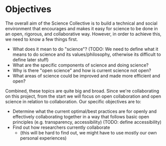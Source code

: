 
# Objectives

The overall aim of the Science Collective is to build a technical and social 
environment that encourages and makes it easy for science to be done in an open,
rigorous, and collaborative way. However, in order to achieve this, we need to 
know a few things first.

- What does it mean to do "science"? (TODO: We need to define what it means to
do science and its values/philosophy, otherwise its difficult to define later
stuff)
- What are the specific components of science and doing science?
- Why is there "open science" and how is current science not open?
- What areas of science could be improved and made more efficient and open?

Combined, these topics are quite big and broad. Since we're collaborating on 
this project, from the start we will focus on open collaboration and open
science in relation to collaboration. Our specific objectives are to:

- Determine what the current optimal/best practices are for openly and
effectively collaborating together in a way that follows basic open principles
(e.g. transparency, accessibility) (TODO: define accessibility)
- Find out how researchers currently collaborate
    - (this will be hard to find out, we might have to use mostly our own personal
    experiences)
